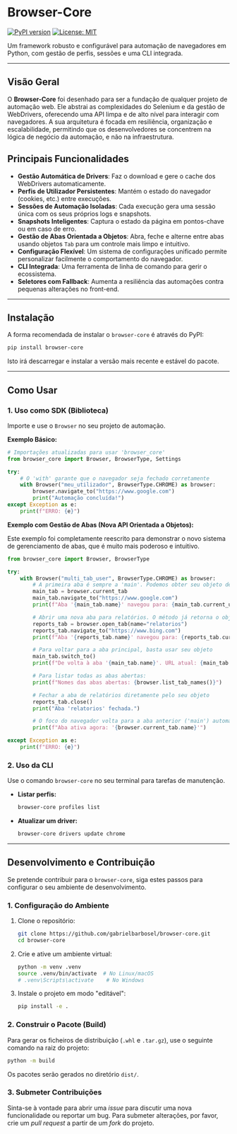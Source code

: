 # Browser-Core

[![PyPI version](https://badge.fury.io/py/browser-core.svg)](https://badge.fury.io/py/browser-core)
[![License: MIT](https://img.shields.io/badge/License-MIT-yellow.svg)](https://opensource.org/licenses/MIT)

Um framework robusto e configurável para automação de navegadores em Python, com gestão de perfis, sessões e uma CLI
integrada.

---

## Visão Geral

O **Browser-Core** foi desenhado para ser a fundação de qualquer projeto de automação web. Ele abstrai as complexidades
do Selenium e da gestão de WebDrivers, oferecendo uma API limpa e de alto nível para interagir com navegadores. A sua
arquitetura é focada em resiliência, organização e escalabilidade, permitindo que os desenvolvedores se concentrem na
lógica de negócio da automação, e não na infraestrutura.

## Principais Funcionalidades

* **Gestão Automática de Drivers**: Faz o download e gere o cache dos WebDrivers automaticamente.
* **Perfis de Utilizador Persistentes**: Mantém o estado do navegador (cookies, etc.) entre execuções.
* **Sessões de Automação Isoladas**: Cada execução gera uma sessão única com os seus próprios logs e snapshots.
* **Snapshots Inteligentes**: Captura o estado da página em pontos-chave ou em caso de erro.
* **Gestão de Abas Orientada a Objetos**: Abra, feche e alterne entre abas usando objetos `Tab` para um controle mais
  limpo e intuitivo.
* **Configuração Flexível**: Um sistema de configurações unificado permite personalizar facilmente o comportamento do
  navegador.
* **CLI Integrada**: Uma ferramenta de linha de comando para gerir o ecossistema.
* **Seletores com Fallback**: Aumenta a resiliência das automações contra pequenas alterações no front-end.

---

## Instalação

A forma recomendada de instalar o `browser-core` é através do PyPI:

```bash
pip install browser-core
```

Isto irá descarregar e instalar a versão mais recente e estável do pacote.

---

## Como Usar

### 1. Uso como SDK (Biblioteca)

Importe e use o `Browser` no seu projeto de automação.

**Exemplo Básico:**

```python
# Importações atualizadas para usar 'browser_core'
from browser_core import Browser, BrowserType, Settings

try:
    # O 'with' garante que o navegador seja fechado corretamente
    with Browser("meu_utilizador", BrowserType.CHROME) as browser:
        browser.navigate_to("https://www.google.com")
        print("Automação concluída!")
except Exception as e:
    print(f"ERRO: {e}")
```

**Exemplo com Gestão de Abas (Nova API Orientada a Objetos):**

Este exemplo foi completamente reescrito para demonstrar o novo sistema de gerenciamento de abas, que é muito mais
poderoso e intuitivo.

```python
from browser_core import Browser, BrowserType

try:
    with Browser("multi_tab_user", BrowserType.CHROME) as browser:
        # A primeira aba é sempre a 'main'. Podemos obter seu objeto de controle.
        main_tab = browser.current_tab
        main_tab.navigate_to("https://www.google.com")
        print(f"Aba '{main_tab.name}' navegou para: {main_tab.current_url}")

        # Abrir uma nova aba para relatórios. O método já retorna o objeto 'Tab'.
        reports_tab = browser.open_tab(name="relatorios")
        reports_tab.navigate_to("https://www.bing.com")
        print(f"Aba '{reports_tab.name}' navegou para: {reports_tab.current_url}")

        # Para voltar para a aba principal, basta usar seu objeto
        main_tab.switch_to()
        print(f"De volta à aba '{main_tab.name}'. URL atual: {main_tab.current_url}")

        # Para listar todas as abas abertas:
        print(f"Nomes das abas abertas: {browser.list_tab_names()}")

        # Fechar a aba de relatórios diretamente pelo seu objeto
        reports_tab.close()
        print("Aba 'relatorios' fechada.")

        # O foco do navegador volta para a aba anterior ('main') automaticamente.
        print(f"Aba ativa agora: '{browser.current_tab.name}'")

except Exception as e:
    print(f"ERRO: {e}")
```

### 2. Uso da CLI

Use o comando `browser-core` no seu terminal para tarefas de manutenção.

* **Listar perfis:**
    ```bash
    browser-core profiles list
    ```

* **Atualizar um driver:**
    ```bash
    browser-core drivers update chrome
    ```

---

## Desenvolvimento e Contribuição

Se pretende contribuir para o `browser-core`, siga estes passos para configurar o seu ambiente de desenvolvimento.

### 1. Configuração do Ambiente

1. Clone o repositório:
   ```bash
   git clone https://github.com/gabrielbarbosel/browser-core.git
   cd browser-core
   ```

2. Crie e ative um ambiente virtual:
   ```bash
   python -m venv .venv
   source .venv/bin/activate  # No Linux/macOS
   # .venv\Scripts\activate    # No Windows
   ```

3. Instale o projeto em modo "editável":
   ```bash
   pip install -e .
   ```

### 2. Construir o Pacote (Build)

Para gerar os ficheiros de distribuição (`.whl` e `.tar.gz`), use o seguinte comando na raiz do projeto:

```bash
python -m build
```

Os pacotes serão gerados no diretório `dist/`.

### 3. Submeter Contribuições

Sinta-se à vontade para abrir uma *issue* para discutir uma nova funcionalidade ou reportar um bug. Para submeter
alterações, por favor, crie um *pull request* a partir de um *fork* do projeto.
